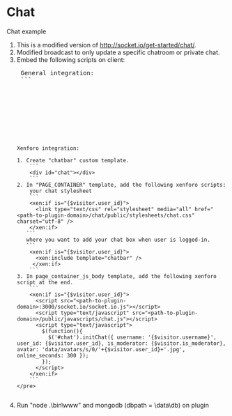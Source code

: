 Chat
=========

Chat example

1. This is a modified version of http://socket.io/get-started/chat/.
2. Modified broadcast to only update a specific chatroom or private chat.
3. Embed the following scripts on client:
    <pre>
    General integration:
    ```
    <script type="text/javascript" src="/js/jquery-1.10.2.js"></script>
    <script src="<path-to-plugin-domain>:3000/socket.io/socket.io.js"></script>
    <script type="text/javascript" src="<path-to-plugin-domain>/public/javascripts/chat.js"></script>
    <script type="text/javascript">
      $(function(){
        $('#chat').initChat({ username: '<username>', user_id: <user_id>, is_moderator: <is_moderator>, avatar: <avatar>, online_seconds: <online_seconds> });
      });
    </script>
    ```
    Xenforo integration:

    1. Create "chatbar" custom template. 
        ```
        <div id="chat"></div>
        ```
    2. In "PAGE_CONTAINER" template, add the following xenforo scripts: 
        your chat stylesheet
        ```
        <xen:if is="{$visitor.user_id}">
          <link type="text/css" rel="stylesheet" media="all" href="<path-to-plugin-domain>/chat/public/stylesheets/chat.css" charset="utf-8" />
        </xen:if>
       ```
       where you want to add your chat box when user is logged-in.
       ```
        <xen:if is="{$visitor.user_id}">
          <xen:include template="chatbar" />
         </xen:if>
        ```
    3. In page_container_js_body template, add the following xenforo script at the end.
        ```
        <xen:if is="{$visitor.user_id}">
          <script src="<path-to-plugin-domain>:3000/socket.io/socket.io.js"></script>
          <script type="text/javascript" src="<path-to-plugin-domain>/public/javascripts/chat.js"></script>
          <script type="text/javascript">
            $(function(){
              $('#chat').initChat({ username: '{$visitor.username}', user_id: {$visitor.user_id}, is_moderator: {$visitor.is_moderator}, avatar: 'data/avatars/s/0/'+{$visitor.user_id}+'.jpg', online_seconds: 300 });
            });
          </script>
        </xen:if>
        ```
    </pre>
4. Run "node .\bin\www" and mongodb (dbpath = \data\db) on plugin
